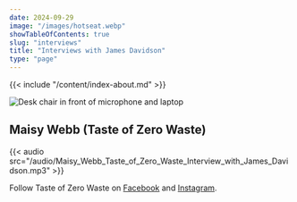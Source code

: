 ```yaml
---
date: 2024-09-29
image: "/images/hotseat.webp"
showTableOfContents: true
slug: "interviews"
title: "Interviews with James Davidson"
type: "page"
---
```


{{< include "/content/index-about.md" >}}

![Desk chair in front of microphone and laptop](/images/hotseat.webp)

## Maisy Webb (Taste of Zero Waste)

{{< audio src="/audio/Maisy_Webb_Taste_of_Zero_Waste_Interview_with_James_Davidson.mp3" >}}

Follow Taste of Zero Waste on [Facebook](https://www.facebook.com/people/Taste-of-Zero-Waste/100090100032130/) and [Instagram](https://www.instagram.com/tasteofzerowasteuk/).
